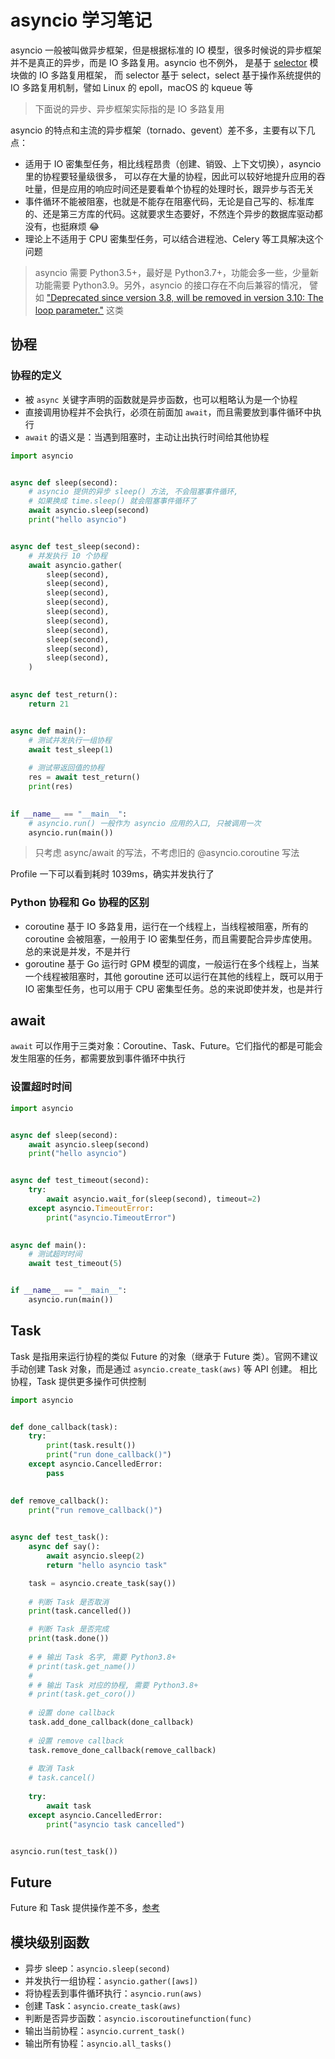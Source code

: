 # asyncio 学习笔记

asyncio 一般被叫做异步框架，但是根据标准的 IO 模型，很多时候说的异步框架并不是真正的异步，而是 IO 多路复用。asyncio 也不例外，
是基于 [selector](https://github.com/python/cpython/blob/3.9/Lib/asyncio/selector_events.py) 模块做的 IO 多路复用框架，
而 selector 基于 select，select 基于操作系统提供的 IO 多路复用机制，譬如 Linux 的 epoll，macOS 的 kqueue 等

> 下面说的异步、异步框架实际指的是 IO 多路复用

asyncio 的特点和主流的异步框架（tornado、gevent）差不多，主要有以下几点：

- 适用于 IO 密集型任务，相比线程昂贵（创建、销毁、上下文切换），asyncio 里的协程要轻量级很多，
可以存在大量的协程，因此可以较好地提升应用的吞吐量，但是应用的响应时间还是要看单个协程的处理时长，跟异步与否无关
- 事件循环不能被阻塞，也就是不能存在阻塞代码，无论是自己写的、标准库的、还是第三方库的代码。这就要求生态要好，不然连个异步的数据库驱动都没有，也挺麻烦 😂
- 理论上不适用于 CPU 密集型任务，可以结合进程池、Celery 等工具解决这个问题

> asyncio 需要 Python3.5+，最好是 Python3.7+，功能会多一些，少量新功能需要 Python3.9。另外，asyncio 的接口存在不向后兼容的情况，
> 譬如 ["Deprecated since version 3.8, will be removed in version 3.10: The loop parameter."](https://docs.python.org/3/library/asyncio-task.html#asyncio.sleep) 这类

## 协程

### 协程的定义

- 被 `async` 关键字声明的函数就是异步函数，也可以粗略认为是一个协程
- 直接调用协程并不会执行，必须在前面加 `await`，而且需要放到事件循环中执行
- `await` 的语义是：当遇到阻塞时，主动让出执行时间给其他协程

```python
import asyncio


async def sleep(second):
    # asyncio 提供的异步 sleep() 方法, 不会阻塞事件循环,
    # 如果换成 time.sleep() 就会阻塞事件循环了
    await asyncio.sleep(second)    
    print("hello asyncio")


async def test_sleep(second):
    # 并发执行 10 个协程
    await asyncio.gather(
        sleep(second),
        sleep(second),
        sleep(second),
        sleep(second),
        sleep(second),
        sleep(second),
        sleep(second),
        sleep(second),
        sleep(second),
        sleep(second),
    )
    

async def test_return():
    return 21


async def main():    
    # 测试并发执行一组协程
    await test_sleep(1)
    
    # 测试带返回值的协程
    res = await test_return()
    print(res)

    
if __name__ == "__main__":
    # asyncio.run() 一般作为 asyncio 应用的入口, 只被调用一次
    asyncio.run(main())
```

> 只考虑 async/await 的写法，不考虑旧的 @asyncio.coroutine 写法

Profile 一下可以看到耗时 1039ms，确实并发执行了

### Python 协程和 Go 协程的区别

- coroutine 基于 IO 多路复用，运行在一个线程上，当线程被阻塞，所有的 coroutine 会被阻塞，一般用于 IO 密集型任务，而且需要配合异步库使用。
总的来说是并发，不是并行
- goroutine 基于 Go 运行时 GPM 模型的调度，一般运行在多个线程上，当某一个线程被阻塞时，其他 goroutine 还可以运行在其他的线程上，既可以用于 IO 密集型任务，也可以用于
CPU 密集型任务。总的来说即使并发，也是并行

## await

`await` 可以作用于三类对象：Coroutine、Task、Future。它们指代的都是可能会发生阻塞的任务，都需要放到事件循环中执行

### 设置超时时间

```python
import asyncio


async def sleep(second):
    await asyncio.sleep(second)
    print("hello asyncio")


async def test_timeout(second):
    try:
        await asyncio.wait_for(sleep(second), timeout=2)
    except asyncio.TimeoutError:
        print("asyncio.TimeoutError")
        

async def main():
    # 测试超时时间
    await test_timeout(5)


if __name__ == "__main__":
    asyncio.run(main())
```

## Task

Task 是指用来运行协程的类似 Future 的对象（继承于 Future 类）。官网不建议手动创建 Task 对象，而是通过 `asyncio.create_task(aws)` 等 API 创建。
相比协程，Task 提供更多操作可供控制

```python
import asyncio


def done_callback(task):
    try:
        print(task.result())
        print("run done_callback()")
    except asyncio.CancelledError:
        pass
    

def remove_callback():
    print("run remove_callback()")
    

async def test_task():
    async def say():
        await asyncio.sleep(2)
        return "hello asyncio task"

    task = asyncio.create_task(say())
    
    # 判断 Task 是否取消
    print(task.cancelled())

    # 判断 Task 是否完成
    print(task.done())
    
    # # 输出 Task 名字, 需要 Python3.8+
    # print(task.get_name())
    # 
    # # 输出 Task 对应的协程, 需要 Python3.8+
    # print(task.get_coro())
    
    # 设置 done callback
    task.add_done_callback(done_callback)
    
    # 设置 remove callback
    task.remove_done_callback(remove_callback)
    
    # 取消 Task
    # task.cancel()
    
    try:
        await task
    except asyncio.CancelledError:
        print("asyncio task cancelled")


asyncio.run(test_task())
```

## Future

Future 和 Task 提供操作差不多，[参考](https://docs.python.org/3/library/asyncio-future.html#future-object)

## 模块级别函数

- 异步 sleep：`asyncio.sleep(second)`
- 并发执行一组协程：`asyncio.gather([aws])`
- 将协程丢到事件循环执行：`asyncio.run(aws)`
- 创建 Task：`asyncio.create_task(aws)`
- 判断是否异步函数：`asyncio.iscoroutinefunction(func)`
- 输出当前协程：`asyncio.current_task()`
- 输出所有协程：`asyncio.all_tasks()`
